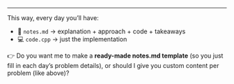
---

This way, every day you’ll have:  
- 📄 `notes.md` → explanation + approach + code + takeaways  
- 💻 `code.cpp` → just the implementation  

👉 Do you want me to make a **ready-made notes.md template** (so you just fill in each day’s problem details), or should I give you custom content per problem (like above)?
